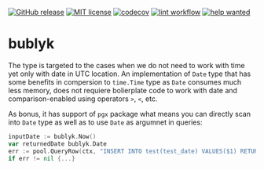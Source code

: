 [![GitHub release](https://img.shields.io/github/release/kaatinga/bublyk.svg)](https://github.com/kaatinga/bublyk/releases)
[![MIT license](https://img.shields.io/badge/License-MIT-blue.svg)](https://github.com/kaatinga/bublyk/blob/main/LICENSE)
[![codecov](https://codecov.io/gh/kaatinga/bublyk/branch/main/graph/badge.svg?token=Q34SE0KN9E)](https://codecov.io/gh/kaatinga/bublyk)
[![lint workflow](https://github.com/kaatinga/bublyk/actions/workflows/golangci-lint.yml/badge.svg)](https://github.com/kaatinga/bublyk/actions?query=workflow%3Alinter)
[![help wanted](https://img.shields.io/badge/Help%20wanted-True-yellow.svg)](https://github.com/kaatinga/bublyk/issues?q=is%3Aopen+is%3Aissue+label%3A%22help+wanted%22)

# bublyk

The type is targeted to the cases when we do not need to work with time yet only with date in UTC location.
An implementation of `Date` type that has some benefits in compersion to `time.Time` type as `Date` consumes
much less memory, does not requiere bolierplate code to work with date and comparison-enabled using operators `>`, `<`,
etc.

As bonus, it has support of `pgx` package what means you can directly scan into `Date` type as well as to use
`Date` as argumnet in queries:

```go
inputDate := bublyk.Now()
var returnedDate bublyk.Date
err := pool.QueryRow(ctx, "INSERT INTO test(test_date) VALUES($1) RETURNING test_date", inputDate).Scan(&returnedDate)
if err != nil {...}
```